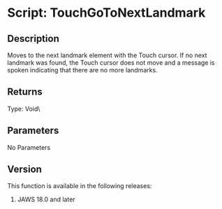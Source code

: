 # Script: TouchGoToNextLandmark

## Description

Moves to the next landmark element with the Touch cursor. If no next
landmark was found, the Touch cursor does not move and a message is
spoken indicating that there are no more landmarks.

## Returns

Type: Void\

## Parameters

No Parameters

## Version

This function is available in the following releases:

1.  JAWS 18.0 and later

